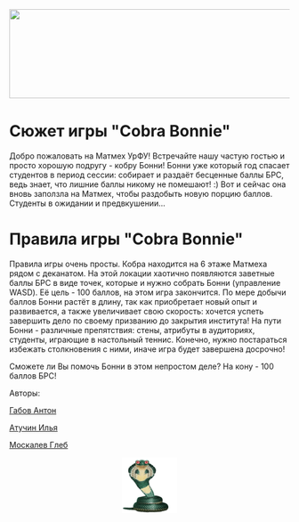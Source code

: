 <img src="https://readme-typing-svg.herokuapp.com?color=%FF000000&lines=Cobra+Bonnie+in+Matmech&1000ms" width="800" height="160" />

# Cюжет игры "Cobra Bonnie"

Добро пожаловать на Матмех УрФУ! Встречайте нашу частую гостью и просто хорошую подругу - кобру Бонни!
Бонни уже который год спасает студентов в период сессии: собирает и раздаёт бесценные баллы БРС, ведь
знает, что лишние баллы никому не помешают! :) Вот и сейчас она вновь заползла на Матмех, чтобы раздобыть
новую порцию баллов. Студенты в ожидании и предвкушении...


# Правила игры "Cobra Bonnie"

Правила игры очень просты. Кобра находится на 6 этаже Матмеха рядом с деканатом. На этой локации хаотично
появляются заветные баллы БРС в виде точек, которые и нужно собрать Бонни (управление WASD). Её цель - 100 баллов, 
на этом игра закончится. По мере добычи баллов Бонни растёт в длину, так как приобретает новый опыт и развивается, 
а также увеличивает свою скорость: хочется успеть завершить дело по своему призванию до закрытия института!
На пути Бонни - различные препятствия: стены, атрибуты в аудиториях, студенты, играющие в настольный теннис.
Конечно, нужно постараться избежать столкновения с ними, иначе игра будет завершена досрочно!

Сможете ли Вы помочь Бонни в этом непростом деле? На кону - 100 баллов БРС!

Авторы:

<a href="https://github.com/antoshkaxxr" target="_blank">Габов Антон</a>

<a href="https://github.com/IlyaTucha" target="_blank">Атучин Илья</a>

<a href="https://github.com/GlebMoskalev" target="_blank">Москалев Глеб</a>

<p align="center">
  <img width="100" height="100" src="https://github.com/antoshkaxxr/Cobra-Bonny/blob/main/Cobra%20Bonnie.gif?raw=true">
</p>
